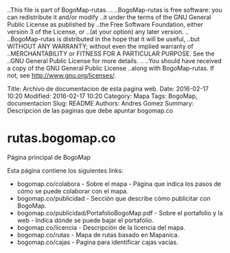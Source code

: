 ..This file is part of BogoMap-rutas.
..
..BogoMap-rutas is free software: you can redistribute it and/or modify
..it under the terms of the GNU General Public License as published by
..the Free Software Foundation, either version 3 of the License, or
..(at your option) any later version.
..
..BogoMap-rutas is distributed in the hope that it will be useful,
..but WITHOUT ANY WARRANTY; without even the implied warranty of
..MERCHANTABILITY or FITNESS FOR A PARTICULAR PURPOSE.  See the
..GNU General Public License for more details.
..
..You should have received a copy of the GNU General Public License
..along with BogoMap-rutas.  If not, see http://www.gnu.org/licenses/.

Title: Archivo de documentacion de esta pagina web.
Date: 2016-02-17 10:20
Modified: 2016-02-17 10:20
Category: Mapa
Tags: BogoMap, documentacion
Slug: README
Authors: Andres Gomez
Summary: Descripcion de las paginas que debe apuntar bogomap.co

# rutas.bogomap.co
Página principal de BogoMap

Esta página contiene los siguientes links:

 * bogomap.co/colabora - Sobre el mapa - Página que indica los pasos de cómo se puede colaborar con el mapa.
 * bogomap.co/publicidad - Sección que describe cómo publicitar con BogoMap.
 * bogomap.co/publicidad/PortafolioBogoMap.pdf - Sobre el portafolio y la web - Indica dónde se puede bajar el portafolio.
 * bogomap.co/licencia - Descripción de la licencia del mapa.
 * bogomap.co/rutas - Mapa de rutas basado en Mapanica.
 * bogomap.co/cajas - Pagina para identificar cajas vacias.

